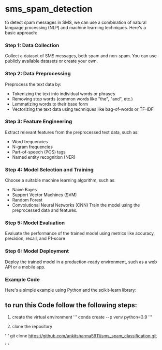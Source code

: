 # sms_spam_detection

to detect spam messages in SMS, we can use a combination of natural language processing (NLP) and
machine learning techniques. Here's a basic approach:
### Step 1: Data Collection
Collect a dataset of SMS messages, both spam and non-spam. You can use publicly available datasets
or create your own.
### Step 2: Data Preprocessing
Preprocess the text data by:
* Tokenizing the text into individual words or phrases
* Removing stop words (common words like "the", "and", etc.)
* Lemmatizing words to their base form
* Vectorizing the text data using techniques like bag-of-words or TF-IDF
### Step 3: Feature Engineering
Extract relevant features from the preprocessed text data, such as:
* Word frequencies
* N-gram frequencies
* Part-of-speech (POS) tags
* Named entity recognition (NER)
### Step 4: Model Selection and Training
Choose a suitable machine learning algorithm, such as:
* Naive Bayes
* Support Vector Machines (SVM)
* Random Forest
* Convolutional Neural Networks (CNN)
Train the model using the preprocessed data and features.
### Step 5: Model Evaluation
Evaluate the performance of the trained model using metrics like
accuracy, precision, recall, and F1-score
### Step 6: Model Deployment
Deploy the trained model in a production-ready environment, such as a web API or a mobile app.
### Example Code
Here's a simple example using Python and the scikit-learn library:


## to run this Code follow the following steps:
1. create the virtual environment
'''
conda create --p venv python=3.9
'''

2. clone the repository

'''
git clone https://github.com/ankitsharma5911/sms_spam_classification.git

'''

